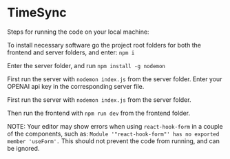 # TimeSync

Steps for running the code on your local machine:

To install necessary software go the project root folders for both the frontend and server folders, and enter: `npm i`

 Enter the server folder, and run `npm install -g nodemon`

 First run the server with `nodemon index.js` from the server folder.
Enter your OPENAI api key in the corresponding server file.

First run the server with `nodemon index.js` from the server folder.

Then run the frontend with `npm run dev` from the frontend folder.

NOTE: Your editor may show errors when using `react-hook-form` in a couple of the components, such as: `Module '"react-hook-form"' has no exported member 'useForm'.` This should not prevent the code from running, and can be ignored.
